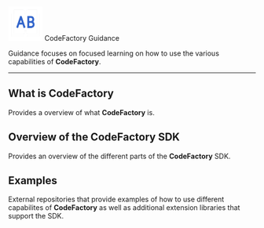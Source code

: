 <a class="brand">
<img src="../images/guidance.png" width=70 />
<span class="brand-title">CodeFactory Guidance</span>
</a>

Guidance focuses on focused learning on how to use the various capabilities of **CodeFactory**.
___

## What is CodeFactory
Provides a overview of what **CodeFactory** is. 

## Overview of the CodeFactory SDK
Provides an overview of the different parts of the **CodeFactory** SDK.

## Examples
External repositories that provide examples of how to use different capabilites of **CodeFactory** as well as additional extension libraries that support the SDK. 

